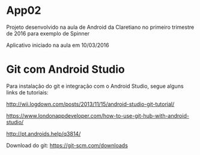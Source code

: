 # App02
Projeto desenvolvido na aula de Android da Claretiano no primeiro trimestre de 2016 para exemplo de Spinner

Aplicativo iniciado na aula em 10/03/2016

# Git com Android Studio

Para instalação do git e integração com o Android Studio, segue alguns links de tutoriais:

http://wii.logdown.com/posts/2013/11/15/android-studio-git-tutorial/

https://www.londonappdeveloper.com/how-to-use-git-hub-with-android-studio/

http://pt.androids.help/q3814/

Download do git: https://git-scm.com/downloads
